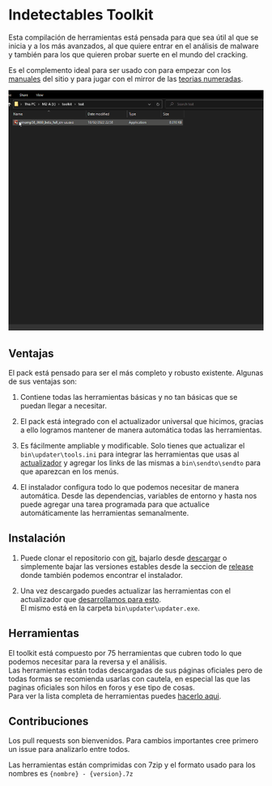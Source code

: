 # Indetectables Toolkit

Esta compilación de herramientas está pensada para que sea útil al que se inicia y a los más avanzados, al que quiere entrar en el análisis de malware y también para los que quieren probar suerte en el mundo del cracking.

Es el complemento ideal para ser usado con para empezar con los [manuales](https://github.com/indetectables-net/manuals) del sitio y para jugar con el mirror de las [teorias numeradas]( https://github.com/indetectables-net/teorias-numeradas).

![](assets/demo.gif)


## Ventajas

El pack está pensado para ser el más completo y robusto existente.
Algunas de sus ventajas son:

1. Contiene todas las herramientas básicas y no tan básicas que se puedan llegar a necesitar.

2. El pack está integrado con el actualizador universal que hicimos, gracias a ello logramos mantener de manera automática todas las herramientas.

3. Es fácilmente ampliable y modificable. Solo tienes que actualizar el `bin\updater\tools.ini` para integrar las herramientas que usas al [actualizador](https://github.com/xchwarze/universal-tool-updater) y agregar los links de las mismas a `bin\sendto\sendto` para que aparezcan en los menús.

4. El instalador configura todo lo que podemos necesitar de manera automática. Desde las dependencias, variables de entorno y hasta nos puede agregar una tarea programada para que actualice automáticamente las herramientas semanalmente.


## Instalación

1. Puede clonar el repositorio con [git](https://git-scm.com/download/win), bajarlo desde [descargar](https://github.com/indetectables-net/toolkit/archive/refs/heads/master.zip) o simplemente bajar las versiones estables desde la seccion de [release](https://github.com/indetectables-net/toolkit/releases) donde también podemos encontrar el instalador.

2. Una vez descargado puedes actualizar las herramientas con el actualizador que [desarrollamos para esto](https://github.com/xchwarze/universal-tool-updater). <br/>
El mismo está en la carpeta `bin\updater\updater.exe`.


## Herramientas

El toolkit está compuesto por 75 herramientas que cubren todo lo que podemos necesitar para la reversa y el análisis. <br/>
Las herramientas están todas descargadas de sus páginas oficiales pero de todas formas se recomienda usarlas con cautela, en especial las que las paginas oficiales son hilos en foros y ese tipo de cosas. <br/>
Para ver la lista completa de herramientas puedes [hacerlo aqui](TOOLS.md).


## Contribuciones

Los pull requests son bienvenidos. Para cambios importantes cree primero un issue para analizarlo entre todos.

Las herramientas están comprimidas con 7zip y el formato usado para los nombres es `{nombre} - {version}.7z`
